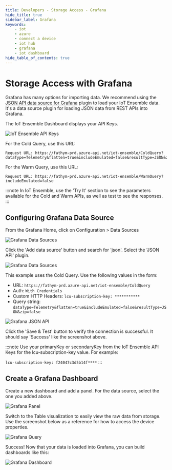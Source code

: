 ```yaml
---
title: Developers - Storage Access - Grafana
hide_title: true
sidebar_label: Grafana
keywords:
    - iot
    - azure
    - connect a device
    - iot hub
    - grafana
    - iot dashboard
hide_table_of_contents: true
---
```


# Storage Access with Grafana

Grafana has many options for importing data. We recommend using the [JSON API data source for Grafana](https://github.com/marcusolsson/grafana-json-datasource) plugin to load your IoT Ensemble data. It's a data source plugin for loading JSON data from REST APIs into Grafana.

The IoT Ensemble Dashboard displays your API Keys. 

![IoT Ensemble API Keys](/img/screenshots/dashboard-storage-access.png)

For the Cold Query, use this URL:

```console
Request URL: https://fathym-prd.azure-api.net/iot-ensemble/ColdQuery?dataType=Telemetry&flatten=true&includeEmulated=false&resultType=JSON&zip=false
```

For the Warm Query, use this URL:

```console
Request URL: https://fathym-prd.azure-api.net/iot-ensemble/WarmQuery?includeEmulated=false
```

:::note
In IoT Ensemble, use the 'Try It' section to see the parameters available for the Cold and Warm APIs, as well as test to see the responses. 
:::

## Configuring Grafana Data Source

From the Grafana Home, click on Configuration > Data Sources 

![Grafana Data Sources](/img/screenshots/grafana-1.jpg)

Click the 'Add data source' button and search for 'json'.  Select the 'JSON API' plugin.

![Grafana Data Sources](/img/screenshots/grafana-2.jpg)

This example uses the Cold Query. Use the following values in the form: 

- URL: `https://fathym-prd.azure-api.net/iot-ensemble/ColdQuery`
- Auth: `With Credentials`
- Custom HTTP Headers: `lcu-subscription-key: ***********`
- Query string: `dataType=Telemetry&flatten=true&includeEmulated=false&resultType=JSON&zip=false` 

![Grafana JSON API](/img/screenshots/grafana-3.jpg)

Click the 'Save & Test' button to verify the connection is successful. It should say 'Success' like the screenshot above. 

:::note
Use your primaryKey or secondaryKey from the IoT Ensemble API Keys for the lcu-subscription-key value. For example:

`lcu-subscription-key: f24047c3d5b14f****`
:::

## Create a Grafana Dashboard 

Create a new dashboard and add a panel. For the data source, select the one you added above. 

![Grafana Panel](/img/screenshots/grafana-4.jpg)

Switch to the Table visualization to easily view the raw data from storage. Use the screenshot below as a reference for how to access the device properties. 

![Grafana Query](/img/screenshots/grafana-5.jpg)

Success! Now that your data is loaded into Grafana, you can build dashboards like this:

![Grafana Dashboard](/img/screenshots/grafana-6.jpg)
 
